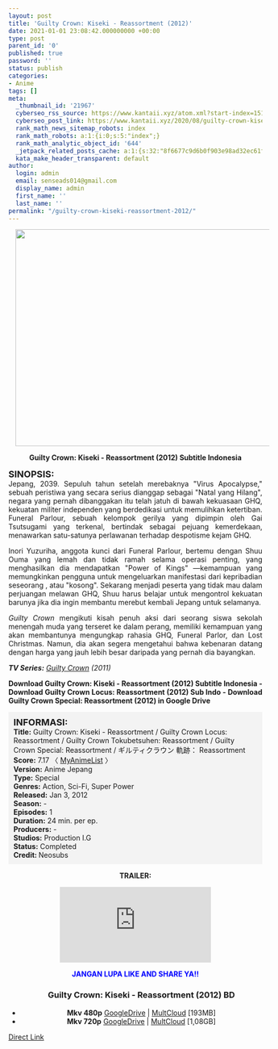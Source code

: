 ```yaml
---
layout: post
title: 'Guilty Crown: Kiseki - Reassortment (2012)'
date: 2021-01-01 23:08:42.000000000 +00:00
type: post
parent_id: '0'
published: true
password: ''
status: publish
categories:
- Anime
tags: []
meta:
  _thumbnail_id: '21967'
  cyberseo_rss_source: https://www.kantaii.xyz/atom.xml?start-index=151&max-results=150
  cyberseo_post_link: https://www.kantaii.xyz/2020/08/guilty-crown-kiseki-reassortment-2012.html
  rank_math_news_sitemap_robots: index
  rank_math_robots: a:1:{i:0;s:5:"index";}
  rank_math_analytic_object_id: '644'
  _jetpack_related_posts_cache: a:1:{s:32:"8f6677c9d6b0f903e98ad32ec61f8deb";a:2:{s:7:"expires";i:1653355696;s:7:"payload";a:0:{}}}
  kata_make_header_transparent: default
author:
  login: admin
  email: senseads014@gmail.com
  display_name: admin
  first_name: ''
  last_name: ''
permalink: "/guilty-crown-kiseki-reassortment-2012/"
---
```

<div class="separator" style="clear: both; text-align: center;"><a href="https://1.bp.blogspot.com/-x6rDPN0CWuc/X0GxXNS3JYI/AAAAAAAAC_Q/0rjl4AZ2NPMBZ7bLHCy1hH5D7iVJSbpAwCLcBGAsYHQ/s1600/Guilty%2BCrown%2B-%2BKiseki%2B-%2BReassortment%2Ba.jpg" style="margin-left: 1em; margin-right: 1em;"><img border="0" data-original-height="700" data-original-width="1038" height="430" src="{{ site.baseurl }}/assets/2021/01/Guilty%2BCrown%2B-%2BKiseki%2B-%2BReassortment%2Ba.jpg" width="640" /></a></div>
<p>
<div style="text-align: center;"><b>Guilty Crown: Kiseki - Reassortment (2012) Subtitle Indonesia</b></div>
<p>
<div style="text-align: left;"><b><span style="font-size: large;">SINOPSIS:</span></b></div>
<div style="text-align: justify;">Jepang, 2039. Sepuluh tahun setelah merebaknya "Virus Apocalypse," sebuah peristiwa yang secara serius dianggap sebagai "Natal yang Hilang", negara yang pernah dibanggakan itu telah jatuh di bawah kekuasaan GHQ, kekuatan militer independen yang berdedikasi untuk memulihkan ketertiban. Funeral Parlour, sebuah kelompok gerilya yang dipimpin oleh Gai Tsutsugami yang terkenal, bertindak sebagai pejuang kemerdekaan, menawarkan satu-satunya perlawanan terhadap despotisme kejam GHQ.</p>
<p>Inori Yuzuriha, anggota kunci dari Funeral Parlour, bertemu dengan Shuu Ouma yang lemah dan tidak ramah selama operasi penting, yang menghasilkan dia mendapatkan "Power of Kings" —kemampuan yang memungkinkan pengguna untuk mengeluarkan manifestasi dari kepribadian seseorang , atau "kosong". Sekarang menjadi peserta yang tidak mau dalam perjuangan melawan GHQ, Shuu harus belajar untuk mengontrol kekuatan barunya jika dia ingin membantu merebut kembali Jepang untuk selamanya.</p>
<p><i>Guilty Crown</i> mengikuti kisah penuh aksi dari seorang siswa sekolah menengah muda yang terseret ke dalam perang, memiliki kemampuan yang akan membantunya mengungkap rahasia GHQ, Funeral Parlor, dan Lost Christmas. Namun, dia akan segera mengetahui bahwa kebenaran datang dengan harga yang jauh lebih besar daripada yang pernah dia bayangkan.</p>
<p><i><b>TV Series:</b> <a href="http://www.kantaii.web.id/2020/08/guilty-crown-batch.html" target="_blank" rel="noopener">Guilty Crown</a> (2011)</i></p>
<p><b>Download Guilty Crown: Kiseki - Reassortment (2012) Subtitle Indonesia - Download Guilty Crown Locus: Reassortment (2012) Sub Indo - Download Guilty Crown Special: Reassortment (2012) in Google Drive</b></div>
<p><a name="more"></a>
<div style="background-color: #f3f3f3; padding: 10px; text-align: left;"><b><span style="font-size: large;">INFORMASI:</span></b><br /><b>Title:</b> Guilty Crown: Kiseki - Reassortment / Guilty Crown Locus: Reassortment / Guilty Crown Tokubetsuhen: Reassortment / Guilty Crown Special: Reassortment / ギルティクラウン 軌跡： Reassortment<br /><b>Score:</b> 7.17 〈 <a href="https://myanimelist.net/anime/12419/Guilty_Crown__Kiseki_-_Reassortment" target="_blank" rel="noopener">MyAnimeList</a> 〉<br /><b>Version:</b> Anime Jepang<br /><b>Type:</b> Special<br /><b>Genres:</b> Action, Sci-Fi, Super Power<br /><b>Released:</b> Jan 3, 2012<br /><b>Season:</b> -<br /><b>Episodes:</b> 1<br /><b>Duration:</b> 24 min. per ep.<br /><b>Producers:</b> -<br /><b>Studios:</b> Production I.G<br /><b>Status:</b> Completed<br /><b>Credit: </b>Neosubs</div>
<p>
<div style="text-align: center;"><b>TRAILER:</b></div>
<p>
<div style="text-align: center;">
<div class="videoyoutube">
<div class="video-responsive"><iframe allowfullscreen="1" class="embedded-video-large" frameborder="0" src="https://www.youtube.com/embed/ywIpHJGEZw8?rel=0"></iframe></div>
</div>
<p>
<div style="text-align: center;"><b><span style="color: blue;">JANGAN LUPA LIKE AND SHARE YA!!</span></b></div>
<div class="dl">
<ul />
<h3 style="text-align: center;">Guilty Crown: Kiseki - Reassortment (2012) BD</h3>
<li style="text-align: center;"><b>Mkv 480p</b> <a href="http://semawur.com/4kFZatPXBAUw" target="_blank" rel="noopener">GoogleDrive</a> | <a href="https://apk.miuiku.com/dgixHH" target="_blank" rel="noopener">MultCloud</a> [193MB]</li>
<li style="text-align: center;"><b>Mkv 720p</b> <a href="http://semawur.com/mtp1bR1jgX" target="_blank" rel="noopener">GoogleDrive</a> | <a href="https://apk.miuiku.com/YXTgq" target="_blank" rel="noopener">MultCloud</a> [1,08GB]</li>
</div>
</div>
<link rel="stylesheet" href="https://cdnjs.cloudflare.com/ajax/libs/font-awesome/4.7.0/css/font-awesome.min.css" />
<div class="divbtn"> <a href="https://handymansurrender.com/fihup8buzv?key=94550f7ce39444073321dde3b8782f97" class="btn"><i class="fa fa-download"></i> Direct Link</a> </div>
